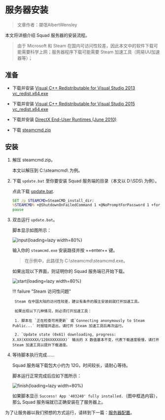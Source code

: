 # 服务器安装

> 文章作者：桀氓AlbertWensley

本文将详细介绍 Squad 服务器的安装流程。

> 由于 Microsoft 和 Steam 在国内可访问性较差，因此本文中的软件下载可能需要科学上网；服务器程序下载可能需要 Steam 加速工具（网易UU加速器等）；

## 准备

- 下载并安装 [Visual C++ Redistributable for Visual Studio 2013 vc_redist.x64.exe](https://www.microsoft.com/en-us/download/details.aspx?id=40784)

- 下载并安装 [Visual C++ Redistributable for Visual Studio 2015 vc_redist.x64.exe](https://www.microsoft.com/en-us/download/details.aspx?id=48145)

- 下载并安装 [DirectX End-User Runtimes (June 2010)](https://www.microsoft.com/en-us/download/details.aspx?id=8109)

- 下载 [steamcmd.zip](https://steamcdn-a.akamaihd.net/client/installer/steamcmd.zip)

## 安装

1. 解压 steamcmd.zip。

    本文以解压到 C:\steamcmd\ 为例。

2. 下载 `update.bat` 至你要安装 Squad 服务端的目录（本文以 D:\SDS\ 为例）。

    点此下载 [update.bat](./scripts/update.bat).

    ```bat title="update.bat" linenums="1"
    SET /p STEAMCMD=SteamCMD_install_dir: 
    %STEAMCMD% +@ShutdownOnFailedCommand 1 +@NoPromptForPassword 1 +force_install_dir %~dp0% +login anonymous +app_update 403240 validate +quit
    pause
    ```

2. 双击运行 `update.bat`。

    脚本显示如图所示：

    ![input](/img/server/installation/input.png){loading=lazy width=80%}

    输入你的 `steamcmd.exe` 安装路径并按 ++enter++ 键。

    > 在示例中，此路径为 C:\steamcmd\steamcmd.exe。

    如果出现以下界面，则证明你的 Squad 服务端已开始下载。

    ![start](/img/server/installation/start.png){loading=lazy width=80%}

    !!! failure "Steam 访问性问题"

        Steam 在中国大陆的访问性较差，建议有条件的服主安装前就打开加速工具。

        如果出现以下几种情况，则必须打开加速工具：
            
        1. 脚本在 `正在检查可用更新` 或`Connecting anonymously to Steam Public...` 时报错并退出，请打开 Steam 加速工具后再次运行。

        2. `Update state (0x61) downloading, progress: X.XX(XXXXXXX/120XXXXXXXX)` 输出的 X 数值基本不变，代表下载速度极慢，请打开 Steam 加速工具以提升下载速度。

3. 等待脚本执行完成......

    Squad 服务端下载包大小约为 12G，时间较长，请耐心等待。

    脚本运行正常完成后应如下图所示：
    
    ![finish](/img/server/installation/finish.png){loading=lazy width=80%}

    如果脚本显示 `Success! App '403240' fully installed.`（图中框选内容），那么 Squad 服务端就已正确安装在了服务器上。

为了让服务器以我们预想的方式运行，请转到下一篇：[服务器配置](../configuration)。